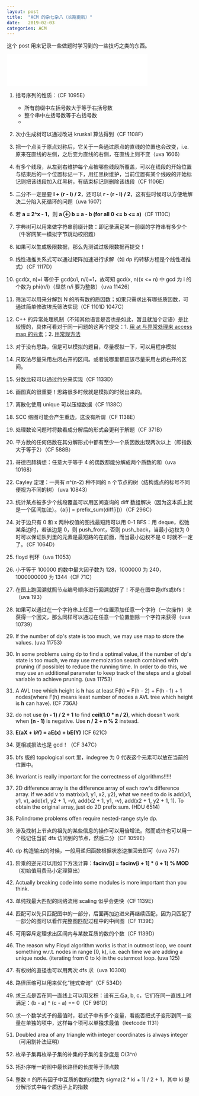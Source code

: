 ```yaml
---
layout: post
title:  "ACM 的杂七杂八（长期更新）"
date:   2019-02-03
categories: ACM
---
```


这个 post 用来记录一些做题时学习到的一些技巧之类的东西。

<iframe frameborder="no" border="0" marginwidth="0" marginheight="0" width="380" height="86" src="//music.163.com/outchain/player?type=2&id=874080&auto=0&height=66"></iframe>

1. 括号序列的性质：（CF 1095E） 
	- 所有前缀中左括号数大于等于右括号数
	- 整个串中左括号数等于右括号数
	-  

2. 次小生成树可以通过改进 kruskal 算法得到（CF 1108F）    

3. 把一个点关于原点对称后，它关于一条通过原点的直线的位置也会改变，i.e. 原来在直线的左侧，之后变为直线的右侧，在直线上则不变（uva 1606）

4. 有多个线段，从左到右维护每个点被哪些线段所覆盖，可以在线段的开始位置与结束后的一个位置标记一下，用红黑树维护，当前位置有某个线段的开始标记则把该线段加入红黑树，有结束标记则删除该线段（CF 1106E）

5. 二分不一定是要 **l + (r - l) / 2**，还可以 **r - (r - l) / 2**，这有些时候可以方便地解决二分陷入死循环的问题（uva 1607）

6. 若 **a = 2^x - 1**，则 **a ⊕ b = a - b (for all 0 <= b <= a)**（CF 1110C）

7. 字典树可以用来做字符串前缀计数：即记录满足某一前缀的字符串有多少个（牛客网某一模拟字节跳动校招题）

8. 如果可以生成极限数据，那么先测试过极限数据再提交！

9. 线性递推关系式可以通过矩阵加速进行求解（如 dp 的转移方程是个线性递推式）（CF 1117D）

10. gcd(x, n)=i 等价于 gcd(x/i, n/i)=1，故可知 gcd(x, n)(x <= n) 中 gcd 为 i 的个数为 phi(n/i)（显然 n/i 要为整数）（uva 11426）

11. 筛法可以用来分解到 N 的所有数的质因数；如果只需求出有哪些质因数，可通过简单修改埃氏筛法实现（CF 1101D 1047C）

12. C++ 的异常处理机制（不知其他语言是否也是如此，暂且就加个定语）是比较慢的，具体可看对于同一问题的这两个提交：1. [用 at 与异常处理来 access map 的元素](https://codeforces.com/contest/1101/submission/50882301)；2. [用常规方法](https://codeforces.com/contest/1101/submission/50882548)

13. 对于没有思路，但是可以模拟的题目，尽量模拟一下，可以用程序模拟

14. 尺取法尽量采用左闭右开的区间。或者说哪里都应该尽量采用左闭右开的区间。

15. 分数比较可以通过约分来实现（CF 1133D）

16. 画图真的很重要！思路很多时候就是模拟的时候出来的。

17. 离散化使用 unique 可以压缩数据（CF 1138C）

18. SCC 缩图可能会产生重边，这没有所谓（CF 1138E）

19. 处理数论问题时将数看成分解后的形式会更利于解题（CF 371B）

20. 平方数的任何倍数在其分解形式中都有至少一个质因数出现两次以上（即指数大于等于2）（CF 588B）

21. 哥德巴赫猜想：任意大于等于 4 的偶数都能分解成两个质数的和（uva 10168）

22. Cayley 定理：一共有 n^(n-2) 种不同的 n 个节点的树（结构或点的标号不同便视为不同的树）（uva 10843）

23. 统计某点被多少个线段覆盖可以用区间查询的 diff 数组解决（因为这本质上就是一个区间加法）。（a[i] = prefix_sum(diff[i])）（CF 296C）

24. 对于边只有 0 和 x 两种权值的图找最短路可以用 0-1 BFS：用 deque，松弛某条边时，若该边是 0，则 push_front，否则 push_back，当最小边权为 0 时可以保证队列里的元素是最短路的在前面，而当最小边权不是 0 时就不一定了。（CF 1064D）

25. floyd 判环（uva 11053）

26. 小于等于 100000 的数中最大因子数为 128，1000000 为 240，1000000000 为 1344（CF 71C）

27. 在图上跑回溯就照节点编号顺序进行回溯就好了！不是在图中跑dfs或bfs！（uva 193）

28. 如果可以通过在一个字符串上任意一个位置添加任意一个字符（一次操作）来获得一个回文，那么同样可以通过在任意一个位置删除一个字符来获得（uva 10739）

29. If the number of dp's state is too much, we may use map to store the values. (uva 11753)

30. In some problems using dp to find a optimal value, if the number of dp's state is too much, we may use memoization search combined with pruning (if possible) to reduce the running time. In order to do this, we may use an additional parameter to keep track of the steps and a global variable to achieve pruning. (uva 11753)

31. A AVL tree which height is **h** has at least F(h) = F(h - 2) + F(h - 1) + 1 nodes(where F(h) means least number of nodes a AVL tree which height is **h** can have). (CF 736A) 

32. do not use **(n - 1) / 2 + 1** to find **ceil(1.0 * n / 2)**, which doesn't work when **(n - 1)** is negative. Use **n / 2 + n % 2** instead.

33. **E(aX + bY) = aE(x) + bE(Y)** (CF 621C)

34. 更相减损法也是 gcd！（CF 347C）

35. bfs 版的 topological sort 里，indegree 为 0 代表这个元素可以放在当前的位置中。

36. Invariant is really important for the correctness of algorithms!!!!!

37. 2D difference array is the difference array of each row's difference array. If we add v to matrix(x1, y1, x2, y2), what we need to do is add(x1, y1, v), add(x1, y2 + 1, -v), add(x2 + 1, y1, -v), add(x2 + 1, y2 + 1, 1). To obtain the original array, just do 2D prefix sum. (HDU 6514)
 
38. Palindrome problems offen require nested-range style dp.

39. 涉及找树上节点的祖先的某些信息的操作可以用倍增法。然而或许也可以用一个栈记住当前 dfs 访问到的节点，然后二分（CF 1059E）

40. dp 构造输出的时候，一般用递归函数根据状态逆推回去即可（uva 757）

41. 阶乘的逆元可以用如下方法计算：**facinv[i] = facinv[i + 1] * (i + 1) % MOD**（初始值用费马小定理算出）

42. Actually breaking code into some modules is more important than you think. 

43. 单纯找最大匹配的网络流用 scaling 似乎会更快（CF 1139E）

44. 匹配可以先只匹配图中的一部分，后面再加边进来再继续匹配，因为只匹配了一部分的图可以看作完整图匹配过程中的中间图（CF 1139E）

45. 可用容斥定理求出区间内与某数互质的数的个数（CF 1139D）

46. The reason why Floyd algorithm works is that in outmost loop, we count something w.r.t. nodes in range [0, k), i.e. each time we are adding a unique node. (iterating from 0 to k) in the outermost loop. (uva 125)

47. 有权树的直径也可以用两次 dfs 求（uva 10308）

48. 路径压缩可以用来优化“链式查询”（CF 534D）

49. 求三点是否在同一直线上可以用叉积：设有三点a, b, c，它们在同一直线上时满足：(b - a) ^ (c - a) == 0（CF 961D）

50. 求一个数学式子的最值时，若式子中有多个变量，看能否把式子变形到同一变量在单独的项中，这样每个项可以单独求最值（leetcode 1131）

51. Doubled area of any triangle with integer coordinates is always integer（可用割补法证明）

52. 枚举子集再枚举子集的补集的子集的复杂度是 O(3^n)

53. 拓扑序唯一的图中最长路径的长度等于顶点数

54. 整数 n 的所有因子中互质的数的对数为 sigma(2 * ki + 1) / 2 + 1，其中 ki 是分解形式中每个质因子上的指数

